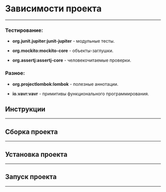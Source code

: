# Зависимости проекта
___

### Тестирование:


 - **org.junit.jupiter:junit-jupiter** - модульные тесты.

 - **org.mockito:mockito-core** - объекты-заглушки.

 - **org.assertj:assertj-core** - человекочитаемые проверки.

### Разное:

 - **org.projectlombok:lombok** - полезные аннотации.

 - **io.vavr:vavr** - примитивы функционального программирования.

## Инструкции
___
## Сборка проекта
___
## Установка проекта
___
## Запуск проекта
___